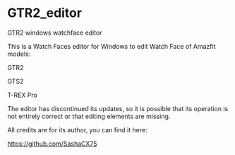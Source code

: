 # GTR2_editor
GTR2 windows watchface editor

This is a Watch Faces editor for Windows to edit Watch Face of Amazfit models:

GTR2

GTS2

T-REX Pro

The editor has discontinued its updates, so it is possible that its operation is not entirely correct or that editing elements are missing.

All credits are for its author, you can find it here:

https://github.com/SashaCX75
